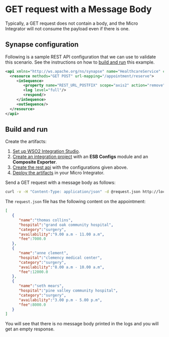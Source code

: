 # GET request with a Message Body
Typically, a GET request does not contain a body, and the Micro Integrator will not consume the payload even if there is one.

## Synapse configuration

Following is a sample REST API configuration that we can use to validate this scenario. See the instructions on how to [build and run](#build-and-run) this example.

```xml
<api xmlns="http://ws.apache.org/ns/synapse" name="HealthcareService" context="/healthcare">
  <resource methods="GET POST" url-mapping="/appointment/reserve">
     <inSequence>
        <property name="REST_URL_POSTFIX" scope="axis2" action="remove"/>
        <log level="full"/>
        <respond/>
     </inSequence>
     <outSequence/>
  </resource>
</api>
```

## Build and run

Create the artifacts:

1. [Set up WSO2 Integration Studio](../../../../develop/installing-WSO2-Integration-Studio).
2. [Create an integration project](../../../../develop/create-integration-project) with an <b>ESB Configs</b> module and an <b>Composite Exporter</b>.
3. [Create the rest api](../../../../develop/creating-artifacts/creating-an-api) with the configurations given above.
4. [Deploy the artifacts](../../../../develop/deploy-artifacts) in your Micro Integrator.

Send a GET request with a message body as follows:
    
```bash
curl -v -H "Content-Type: application/json" -d @request.json http://localhost:8290/healthcare/appointment/reserve -X GET
```

The `request.json` file has the following content on the appointment:
    
```json
[ 
   { 
      "name":"thomas collins",
      "hospital":"grand oak community hospital",
      "category":"surgery",
      "availability":"9.00 a.m - 11.00 a.m",
      "fee":7000.0
   },
   { 
      "name":"anne clement",
      "hospital":"clemency medical center",
      "category":"surgery",
      "availability":"8.00 a.m - 10.00 a.m",
      "fee":12000.0
   },
   { 
      "name":"seth mears",
      "hospital":"pine valley community hospital",
      "category":"surgery",
      "availability":"3.00 p.m - 5.00 p.m",
      "fee":8000.0
   }
]
```

You will see that there is no message body printed in the logs and you will get an empty response.
